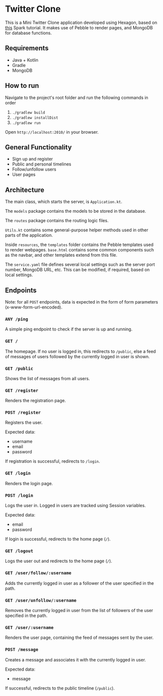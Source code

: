 
# Twitter Clone
This is a Mini Twitter Clone application developed using Hexagon, based on
[this](http://sparkjava.com/tutorials/twitter-clone) Spark tutorial. It makes use of Pebble to
render pages, and MongoDB for database functions.

## Requirements
* Java + Kotlin
* Gradle
* MongoDB

## How to run
Navigate to the project's root folder and run the following commands in order

1. `./gradlew build`
2. `./gradlew installDist`
3. `./gradlew run`

Open `http://localhost:2010/` in your browser.

## General Functionality
* Sign up and register
* Public and personal timelines
* Follow/unfollow users
* User pages

## Architecture
The main class, which starts the server, is `Application.kt`.

The `models` package contains the models to be stored in the database.

The `routes` package contains the routing logic files.

`Utils.kt` contains some general-purpose helper methods used in other parts of the application.

Inside `resources`, the `templates` folder contains the Pebble templates used to render webpages.
`base.html` contains some common components such as the navbar, and other templates extend from this
file.

The `service.yaml` file defines several local settings such as the server port number, MongoDB URL,
etc. This can be modified, if required, based on local settings.

## Endpoints
Note: for all `POST` endpoints, data is expected in the form of form parameters
(x-www-form-url-encoded).

### `ANY /ping`
A simple ping endpoint to check if the server is up and running.

### `GET /`
The homepage. If no user is logged in, this redirects to `/public`, else a feed of messages of users
followed by the currently logged in user is shown.

### `GET /public`
Shows the list of messages from all users.

### `GET /register`
Renders the registration page.

### `POST /register`
Registers the user.

Expected data:
* username
* email
* password

If registration is successful, redirects to `/login`.

### `GET /login`
Renders the login page.

### `POST /login`
Logs the user in. Logged in users are tracked using Session variables.

Expected data:
* email
* password

If login is successful, redirects to the home page (`/`).

### `GET /logout`
Logs the user out and redirects to the home page (`/`).

### `GET /user/follow/:username`
Adds the currently logged in user as a follower of the user specified in the path.

### `GET /user/unfollow/:username`
Removes the currently logged in user from the list of followers of the user specified in the path.

### `GET /user/:username`
Renders the user page, containing the feed of messages sent by the user.

### `POST /message`
Creates a message and associates it with the currently logged in user.

Expected data:
* message

If successful, redirects to the public timeline (`/public`).
